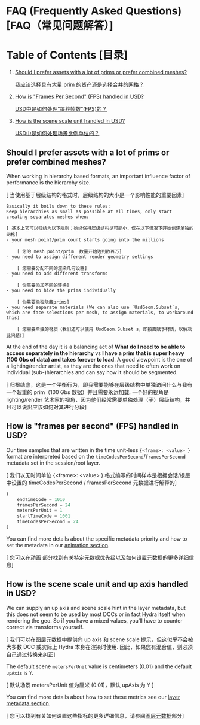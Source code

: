 # FAQ (Frequently Asked Questions) [FAQ（常见问题解答）]

# Table of Contents [目录]
1. [Should I prefer assets with a lot of prims or prefer combined meshes?](#faqPrimCount)

    [ 我应该选择具有大量 prim 的资产还是选择合并的网格？](#faqPrimCount)
1. [How is "Frames Per Second" (FPS) handled in USD?](#faqFPS)

    [ USD中是如何处理“每秒帧数”(FPS)的？](#faqFPS)
1. [How is the scene scale unit handled in USD?](#faqSceneScale)

    [ USD中是如何处理场景比例单位的？](#faqSceneScale)

## Should I prefer assets with a lot of prims or prefer combined meshes? <a name="faqPrimCount"></a>
When working in hierarchy based formats, an important influence factor of performance is the hierarchy size.

[ 当使用基于层级结构的格式时，层级结构的大小是一个影响性能的重要因素]

~~~admonish important title="Pro Tip | Hierarchy Size"
Basically it boils down to these rules:
Keep hierarchies as small as possible at all times, only start creating separates meshes when:

[ 基本上它可以归结为以下规则：始终保持层级结构尽可能小，仅在以下情况下开始创建单独的网格]
- your mesh point/prim count starts going into the millions

    [ 您的 mesh point/prim  数量开始达到数百万]
- you need to assign different render geometry settings

    [ 您需要分配不同的渲染几何设置]
- you need to add different transforms

    [ 你需要添加不同的转换]
- you need to hide the prims individually

    [ 你需要单独隐藏prims]
- you need separate materials (We can also use `UsdGeom.Subset`s, which are face selections per mesh, to assign materials, to workaround this)

    [ 您需要单独的材质（我们还可以使用 UsdGeom.Subset s，即按面赋予材质​​，以解决此问题）]
~~~

At the end of the day it is a balancing act of **What do I need to be able to access separately in the hierarchy** vs **I have a prim that is super heavy (100 Gbs of data) and takes forever to load**.
A good viewpoint is the one of a lighting/render artist, as they are the ones that need to often work on individual (sub-)hierarchies and can say how it should be segmented.

[ 归根结底，这是一个平衡行为，即我需要能够在层级结构中单独访问什么与我有一个超重的 prim（100 Gbs 数据）并且需要永远加载. 一个好的视角是 lighting/render 艺术家的视角，因为他们经常需要单独处理（子）层级结构，并且可以说出应该如何对其进行分段]

## How is "frames per second" (FPS) handled in USD? <a name="faqFPS"></a>
Our time samples that are written in the time unit-less `{<frame>: <value> }` format are interpreted based on the `timeCodesPerSecond`/`framesPerSecond` metadata set in the session/root layer.

[ 我们以无时间单位 {\<frame\>: \<value\> } 格式编写的时间样本是根据会话/根层中设置的 timeCodesPerSecond / framesPerSecond 元数据进行解释的]

```python
(
    endTimeCode = 1010
    framesPerSecond = 24
    metersPerUnit = 1
    startTimeCode = 1001
    timeCodesPerSecond = 24
)
```
You can find more details about the specific metadata priority and how to set the metadata in our [animation section](../core/elements/animation.html#animationMetadata).

[ 您可以在[动画](../core/elements/animation.html#animationMetadata) 部分找到有关特定元数据优先级以及如何设置元数据的更多详细信息]

## How is the scene scale unit and up axis handled in USD? <a name="faqSceneScale"></a>
We can supply an up axis and scene scale hint in the layer metadata, but this does not seem to be used by most DCCs or in fact Hydra itself when rendering the geo. So if you have a mixed values, you'll have to counter correct via transforms yourself.

[ 我们可以在图层元数据中提供向 up axis 和 scene scale 提示，但这似乎不会被大多数 DCC 或实际上 Hydra 本身在渲染时使用. 因此，如果您有混合值，则必须自己通过转换来纠正]

The default scene `metersPerUnit` value is centimeters (0.01) and the default `upAxis` is `Y`.

[ 默认场景 metersPerUnit 值为厘米 (0.01)，默认 upAxis 为 Y ]

You can find more details about how to set these metrics see our [layer metadata section](../core/elements/metadata.md#readingwriting-stage-and-layer-metrics-fpsscene-unit-scaleup-axis-highlow-level-api).

[ 您可以找到有关如何设置这些指标的更多详细信息，请参阅[图层元数据](../core/elements/metadata.md#readingwriting-stage-and-layer-metrics-fpsscene-unit-scaleup-axis-highlow-level-api)部分]